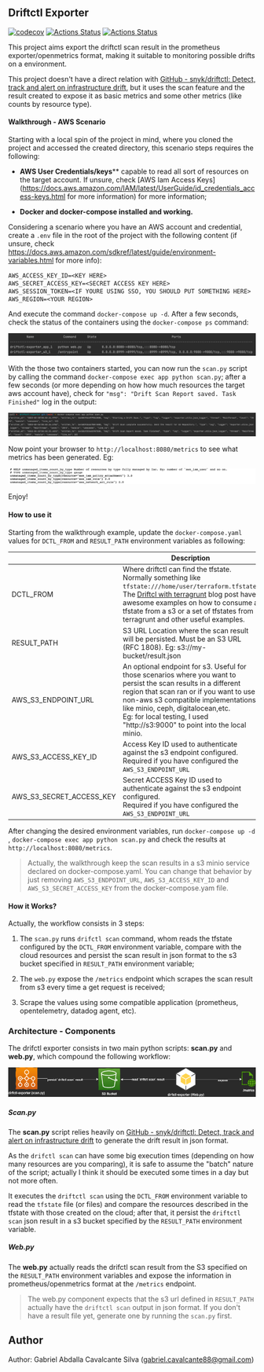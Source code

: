 ## Driftctl Exporter

[![codecov](https://codecov.io/gh/gcavalcante8808/driftctl-exporter/branch/main/graph/badge.svg?token=U7XVngTS3G)](https://codecov.io/gh/gcavalcante8808/driftctl-exporter)
[![Actions Status](https://github.com/gcavalcante8808/driftctl-exporter/workflows/BuildNTest/badge.svg)](https://github.com/gcavalcante8808/driftctl-exporter/actions)
[![Actions Status](https://github.com/gcavalcante8808/driftctl-exporter/workflows/TrivyScan/badge.svg)](https://github.com/gcavalcante8808/driftctl-exporter/actions)

This project aims export the driftctl scan result in the prometheus exporter/openmetrics format, making it suitable to monitoring possible drifts on a environment.

This project doesn't have a direct relation with [GitHub - snyk/driftctl: Detect, track and alert on infrastructure drift](https://github.com/snyk/driftctl), but it uses the scan feature and the result created to expose it as basic metrics and some other metrics (like counts by resource type).

#### Walkthrough - AWS Scenario

Starting with a local spin of the project in mind,  where you cloned the project and accessed the created directory, this scenario steps requires the following:

* **AWS User Credentials/keys**** capable to read all sort of resources on the target account. If unsure, check [AWS Iam Access Keys](https://docs.aws.amazon.com/IAM/latest/UserGuide/id_credentials_access-keys.html for more information) for more information;

* **Docker and docker-compose installed and working.**

Considering a scenario where you have an AWS account and credential, create a `.env` file in the root of the project with the following content (if unsure, check https://docs.aws.amazon.com/sdkref/latest/guide/environment-variables.html for more info):

```env
AWS_ACCESS_KEY_ID=<KEY HERE>
AWS_SECRET_ACCESS_KEY=<SECRET ACCESS KEY HERE>
AWS_SESSION_TOKEN=<IF YOURE USING SSO, YOU SHOULD PUT SOMETHING HERE>
AWS_REGION=<YOUR REGION>
```

And execute the command `docker-compose up -d`. After a few seconds, check the status of the containers using the `docker-compose ps` command:

![](docs/2022-02-25-16-18-38-image.png)

With the those two containers started, you can now run the `scan.py` script by calling the command `docker-compose exec app python scan.py`; after a few seconds (or more depending on how how much resources the target aws account have), check for `"msg": "Drift Scan Report saved. Task Finished"` log in the output:

![](docs/2022-02-25-17-03-14-image.png)

Now point your browser to `http://localhost:8080/metrics` to see what metrics has been generated. Eg:

![](docs/2022-02-25-17-05-35-image.png)

Enjoy!

#### How to use it

Starting from the walkthrough example, update the `docker-compose.yaml`  values for  `DCTL_FROM` and `RESULT_PATH` environment variables as following:

|                          | Description                                                                                                                                                                                                                                                                                                                           | Required | Default |
| ------------------------ | ------------------------------------------------------------------------------------------------------------------------------------------------------------------------------------------------------------------------------------------------------------------------------------------------------------------------------------- | -------- | ------- |
| DCTL_FROM                | Where driftctl can find the tfstate. Normally something like `tfstate:///home/user/terraform.tfstate`. The [Driftcl with terragrunt](https://driftctl.com/how-to-use-driftctl-with-terragrunt/) blog post have awesome examples on how to consume a tfstate from a s3 or a set of tfstates from terragrunt and other useful examples. | Yes      | N/A     |
| RESULT_PATH              | S3 URL Location where the scan result will be persisted. Must be an S3 URL (RFC 1808). Eg: s3://my-bucket/result.json                                                                                                                                                                                                                 | **Yes**  | N/A     |
| AWS_S3_ENDPOINT_URL      | An optional endpoint for s3. Useful for those scenarios where you want to persist the scan results in a different region that scan ran or if you want to use non-aws s3 compatible implementations, like minio, ceph, digitalocean,etc. <br/>Eg: for local testing, I used "http://s3:9000" to point into the local minio.            | No*      | None    |
| AWS_S3_ACCESS_KEY_ID     | Access Key ID used to authenticate against the s3 endpoint configured. <br/>Required if you have configured the `AWS_S3_ENDPOINT_URL`                                                                                                                                                                                                 | No*      | None    |
| AWS_S3_SECRET_ACCESS_KEY | Secret ACCESS Key ID used to authenticate against the s3 endpoint configured.<br/>Required if you have configured the `AWS_S3_ENDPOINT_URL`                                                                                                                                                                                           | No*      | None    |

After changing the desired environment variables, run `docker-compose up -d` , `docker-compose exec app python scan.py` and check the results at `http://localhost:8080/metrics`.

> Actually, the walkthrough keep the scan results in a s3 minio service declared on docker-compose.yaml. You can change that behavior by just removing  `AWS_S3_ENDPOINT_URL`, `AWS_S3_ACCESS_KEY_ID` and `AWS_S3_SECRET_ACCESS_KEY` from the docker-compose.yam file.

#### How it Works?

Actually, the workflow consists in 3 steps:

1. The `scan.py` runs `drifctl scan` command, whom reads the tfstate configured by the `DCTL_FROM` environment variable, compare with the cloud resources and persist the scan result in json format to the s3 bucket specified in `RESULT_PATH` environment variable;

2. The `web.py` expose the `/metrics` endpoint which scrapes the scan result from s3 every time a get request is received;

3. Scrape the values using some compatible application (prometheus, opentelemetry, datadog agent, etc).

### Architecture - Components

The drifctl exporter consists in two main python scripts: **scan.py** and **web.py**, which compound the following workflow:

![drifctl_exporter](docs/drifctl_exporter.png)

##### Scan.py

The **scan.py** script relies heavily on [GitHub - snyk/driftctl: Detect, track and alert on infrastructure drift](https://github.com/snyk/driftctl) to generate the drift result in json format.

As the `drifctl scan` can have some big execution times (depending on how many resources are you comparing), it is safe to assume the "batch" nature of the script; actually I think it should be executed some times in a day but not more often.

It executes the `driftctl scan` using the `DCTL_FROM` environment variable to read the `tfstate` file (or files) and compare the resources described in the tfstate with those created on the cloud; after that, it persist the `driftctl scan` json result in a s3 bucket specified by the `RESULT_PATH` environment variable.

##### Web.py

The **web.py** actually reads the drifctl scan result from the S3 specified on the  `RESULT_PATH` environment variables and expose the information in prometheus/openmetrics format at the `/metrics` endpoint.

> The web.py component expects that the s3 url defined in `RESULT_PATH` actually have the `driftctl scan` output in json format. If you don't have a result file yet, generate one by running the `scan.py` first.

Author
------

Author: Gabriel Abdalla Cavalcante Silva (gabriel.cavalcante88@gmail.com)
